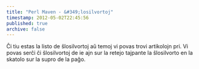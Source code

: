 ```yaml
---
title: "Perl Maven - &#349;losilvortoj"
timestamp: 2012-05-02T22:45:56
published: true
archive: false
---
```


&#264;i tiu estas la listo de &#349;losilvortoj a&#365; temoj vi povas trovi artikolojn pri. Vi povas ser&#265;i &#265;i &#349;losilvortoj de ie ajn sur la retejo tajpante la &#349;losilvorto en la skatolo sur la supro de la pa&#285;o.

